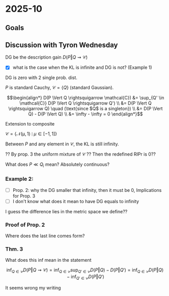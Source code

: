 # 2025-10

## Goals

## Discussion with Tyron Wednesday

DG be the description gain $D(P \Vert Q \rightsquigarrow \mathcal{C})$

* [x] what is the case when the KL is infinite and DG is not? (Example 1)

DG is zero with 2 single prob. dist.

$P$ is standard Cauchy, $\mathcal{C} = \{Q\}$ (standard Gaussian).

```math
\begin{align*}
D(P \Vert Q \rightsquigarrow \mathcal{C}) 
&= \sup_{Q' \in \mathcal{C}} D(P \Vert Q \rightsquigarrow Q') \\
&= D(P \Vert Q \rightsquigarrow Q) \quad (\text{since $Q$ is a singleton}) \\
&= D(P \Vert Q) - D(P \Vert Q) \\
&= \infty - \infty = 0
\end{align*}
```

Extension to composite

$\mathcal{C} = \{\mathcal{N(\mu, 1)} \mid \mu \in [-1, 1]\}$

Between $P$ and any element in $\mathcal{C}$, the KL is still infinity.

?? By prop. 3 the uniform mixture of $\mathcal{C}$ ?? Then the redefined RIPr is 0??

What does $P \ll Q_i$ mean? Absolutely continuous?

### Example 2:

* [ ] Prop. 2: why the DG smaller that infinity, then it must be 
0, Implications for Prop. 3
* [ ] I don't know what does it mean to have DG equals to infinity

I guess the difference lies in the metric space we define??

### Proof of Prop. 2

Where does the last line comes form?

### Thm. 3

What does this inf mean in the statement


```math
\inf_{Q \in \mathcal{C}} D(P \Vert Q \rightsquigarrow \mathcal{C})
= \inf_{Q \in \mathcal{C}} \sup_{Q' \in \mathcal{C}} D(P \Vert Q) - D(P \Vert Q')
= \inf_{Q \in \mathcal{C}} D(P \Vert Q) - \inf_{Q' \in \mathcal{C}} D(P \Vert Q')
```

It seems wrong my writing